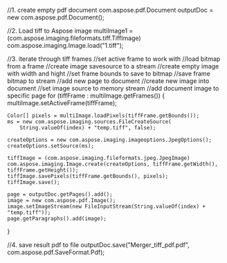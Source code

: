 
//1. create empty pdf document
com.aspose.pdf.Document outputDoc = new com.aspose.pdf.Document();

//2. Load tiff to Aspose image
multiImage1 = (com.aspose.imaging.fileformats.tiff.TiffImage) com.aspose.imaging.Image.load("1.tiff");


//3. iterate through tiff frames
//set active frame to work with
//load bitmap from a frame
//create image savesource to a stream
//create empty image with width and hight
//set frame bounds to save to bitmap
//save frame bitmap to stream
//add new page to document
//create new image into document
//set image source to memory stream
//add document image to specific page
for (tiffFrame : multiImage.getFrames()) {
    multiImage.setActiveFrame(tiffFrame);

    Color[] pixels = multiImage.loadPixels(tiffFrame.getBounds());
    ms = new com.aspose.imaging.sources.FileCreateSource(
        String.valueOf(index) + "temp.tiff", false);

    createOptions = new com.aspose.imaging.imageoptions.JpegOptions();
    createOptions.setSource(ms);

    tiffImage = (com.aspose.imaging.fileformats.jpeg.JpegImage)
    com.aspose.imaging.Image.create(createOptions, tiffFrame.getWidth(), tiffFrame.getHeight());
    tiffImage.savePixels(tiffFrame.getBounds(), pixels);
    tiffImage.save();

    page = outputDoc.getPages().add();
    image = new com.aspose.pdf.Image();
    image.setImageStream(new FileInputStream(String.valueOf(index) + "temp.tiff"));
    page.getParagraphs().add(image);
}

//4. save result pdf to file
outputDoc.save("Merger_tiff_pdf.pdf", com.aspose.pdf.SaveFormat.Pdf);

```